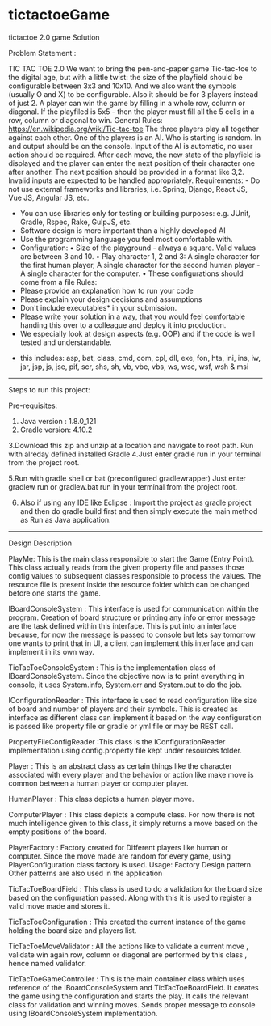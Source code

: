 # tictactoeGame
tictactoe 2.0 game Solution

Problem Statement :

TIC TAC TOE 2.0
We want to bring the pen-and-paper game Tic-tac-toe to the digital age, but
with a little twist: the size of the playfield should be configurable
between 3x3 and 10x10. And we also want the symbols (usually O and X) to be
configurable. Also it should be for 3 players instead of just 2. A player
can win the game by filling in a whole row, column or diagonal. If the
playfiled is 5x5 - then the player must fill all the 5 cells in a row,
column or diagonal to win.
General Rules: https://en.wikipedia.org/wiki/Tic-tac-toe
The three players play all together against each other. One of the players
is an AI. Who is starting is random. In and output should be on the
console. Input of the AI is automatic, no user action should be required.
After each move, the new state of the playfield is displayed and the player
can enter the next position of their character one after another. The next
position should be provided in a format like 3,2. Invalid inputs are
expected to be handled appropriately.
Requirements: - Do not use external frameworks and libraries, i.e. Spring, Django, React
JS, Vue JS, Angular JS, etc.
- You can use libraries only for testing or building purposes: e.g. JUnit,
Gradle, Rspec, Rake, GulpJS, etc.
- Software design is more important than a highly developed AI
- Use the programming language you feel most comfortable with.
- Configuration:
• Size of the playground - always a square. Valid values are between 3
and 10.
• Play character 1, 2 and 3: A single character for the first human
player, A single character for the second human player - A single
character for the computer.
• These configurations should come from a file
Rules:
- Please provide an explanation how to run your code
- Please explain your design decisions and assumptions
- Don't include executables* in your submission.
- Please write your solution in a way, that you would feel comfortable
handing this over to a colleague and deploy it into production.
- We especially look at design aspects (e.g. OOP) and if the code is well
tested and understandable.
* this includes: asp, bat, class, cmd, com, cpl, dll, exe, fon, hta, ini,
ins, iw, jar, jsp, js, jse, pif, scr, shs, sh, vb, vbe, vbs, ws, wsc, wsf,
wsh & msi
------------------------------------------------------------------------------------------------------------------------------------
Steps to run this project:

Pre-requisites:
1. Java version : 1.8.0_121
2. Gradle version: 4.10.2

3.Download this zip and unzip at a location and navigate to root path.
  Run with alreday defined installed Gradle
4.Just enter gradle run in your terminal from the project root.

5.Run with gradle shell or bat (preconfigured gradlewrapper)
Just enter gradlew run or gradlew.bat run in your terminal from the project root.

6. Also if using any IDE like Eclipse : Import the project as gradle project and then do gradle build first and then simply 
execute the main method as Run as Java application. 
--------------------------------------------------------------------------------------------------------------------------------------
Design Description


PlayMe: This is the main class responsible to start the Game (Entry Point). This class actually reads from the given property file and passes those config values to subsequent classes responsible to process the values. The resource file is present inside the resource folder which can be changed before one starts the game.

IBoardConsoleSystem : This interface is used for communication within the program. Creation of board structure or printing any info or
error message are the task defined within this interface. This is put into an interface because, for now the message is passed to console but lets say tomorrow one wants to print that in UI, a client can implement this interface and can implement in its own way.

TicTacToeConsoleSystem : This is the implementation class of IBoardConsoleSystem. Since the objective now is to print everything in console, it uses System.info, System.err and System.out to do the job.

IConfigurationReader : This interface is used to read configuration like size of board and number of players and their symbols.
This is created as interface as different class can implement it based on the way configuration is passed like property file
or gradle or yml file or may be REST call.
 
PropertyFileConfigReader :This class is the IConfigurationReader implementation using config.property file kept under resources folder.

Player  : This is an abstract class as certain things like the character associated with every player and the behavior or action 
like make move is common between a human player or computer player.


HumanPlayer : This class depicts a human player move. 
 
ComputerPlayer : This class depicts a compute class. For now there is not much intelligence given to this class, it simply returns a move based on the  empty positions of the board.

PlayerFactory  : Factory created for Different players like human or computer. Since the move made are random for every game, using PlayerConfiguration class factory is used. Usage: Factory  Design pattern. Other patterns are also used in the application


TicTacToeBoardField : This class is used to do a validation for the board size based on the configuration passed. Along with this it is used to register a valid move made and stores it.

TicTacToeConfiguration  : This created the current instance of the game holding the board size and players list.

TicTacToeMoveValidator : All the actions like to validate a current move , validate win again row, column or diagonal are performed by this class , hence named validator.

TicTacToeGameController  : This is the main container class which uses reference of the IBoardConsoleSystem and TicTacToeBoardField. It creates the game using the configuration and starts the play. It calls the relevant class for validation and winning moves. Sends proper message to console using IBoardConsoleSystem implementation.



